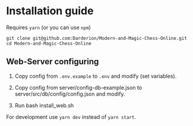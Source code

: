 # Installation guide
Requires `yarn` (or you can use `npm`)
```
git clone git@github.com:Darderion/Modern-and-Magic-Chess-Online.git
cd Modern-and-Magic-Chess-Online
```

## Web-Server configuring

1) Copy config from `.env.example` to `.env` and modify (set variables).

2) Copy config from server/config-db-example.json to server/src/db/config/config.json and modify.

3) Run bash install_web.sh

For development use `yarn dev` instead of `yarn start`.
